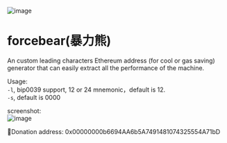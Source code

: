 
![image](https://user-images.githubusercontent.com/32829983/169660157-77306f03-3526-482a-97ad-8e844c365b3e.png)
# forcebear(暴力熊)  
An custom leading characters Ethereum address (for cool or gas saving) generator that can easily extract all the performance of the machine.  
  
Usage:  
  `-l`, bip0039 support, 12 or 24 mnemonic，default is 12.  
  `-s`, default is 0000  
  
screenshot:  
  ![image](https://user-images.githubusercontent.com/32829983/169659558-25e437d5-6778-4865-9dbc-36d4243291b2.png)  
    
💎Donation address: 0x00000000b6694AA6b5A7491481074325554A71bD  
